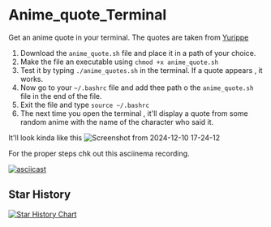 # Anime_quote_Terminal 
Get an anime quote in your terminal. The quotes are taken from [Yurippe](https://yurippe.vercel.app/)

1. Download the `anime_quote.sh` file and place it in a path of your choice.
2. Make the file an executable using `chmod +x anime_quote.sh`
3. Test it by typing `./anime_quotes.sh` in the terminal. If a quote appears , it works.
4. Now go to your `~/.bashrc` file and add thee path o the `anime_quote.sh` file in the end of the file.
5. Exit the file and type `source ~/.bashrc`
6. The next time you open the terminal , it'll display a quote from some random anime with the name of the character who said it. 


It'll look kinda like this
![Screenshot from 2024-12-10 17-24-12](https://github.com/user-attachments/assets/f8f6e778-4dd1-4531-ac06-54fc992a4e0a)

For the proper steps chk out this asciinema recording. 

[![asciicast](https://asciinema.org/a/1jq20OV72ul7nx3klvChbQvCl.svg)](https://asciinema.org/a/1jq20OV72ul7nx3klvChbQvCl)

## Star History

<a href="https://star-history.com/#TheGodOfCoding2004/Anime_quote_Terminal&Date">
 <picture>
   <source media="(prefers-color-scheme: dark)" srcset="https://api.star-history.com/svg?repos=TheGodOfCoding2004/Anime_quote_Terminal&type=Date&theme=dark" />
   <source media="(prefers-color-scheme: light)" srcset="https://api.star-history.com/svg?repos=TheGodOfCoding2004/Anime_quote_Terminal&type=Date" />
   <img alt="Star History Chart" src="https://api.star-history.com/svg?repos=TheGodOfCoding2004/Anime_quote_Terminal&type=Date" />
 </picture>
</a>
